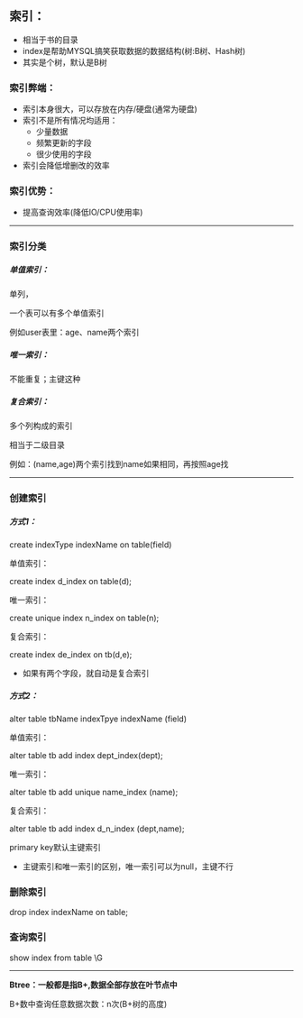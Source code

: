 ## **索引**：

* 相当于书的目录
* index是帮助MYSQL搞笑获取数据的数据结构(树:B树、Hash树)
* 其实是个树，默认是B树 

### 索引弊端：

* 索引本身很大，可以存放在内存/硬盘(通常为硬盘)
* 索引不是所有情况均适用：
  * 少量数据
  * 频繁更新的字段
  * 很少使用的字段
* 索引会降低增删改的效率

### 索引优势：

* 提高查询效率(降低IO/CPU使用率)



---

### 索引分类

##### 单值索引：

单列，

一个表可以有多个单值索引

例如user表里：age、name两个索引

##### 唯一索引：

不能重复；主键这种

##### 复合索引：

多个列构成的索引

相当于二级目录

例如：(name,age)两个索引找到name如果相同，再按照age找

---

### 创建索引

##### 方式1：

create indexType indexName on table(field)

单值索引：

create index d_index on table(d);

唯一索引：

create unique index n_index on table(n);

复合索引：

create index de_index on tb(d,e);

* 如果有两个字段，就自动是复合索引

##### 方式2：

alter table tbName indexTpye indexName (field)

单值索引：

alter table tb add index dept_index(dept);

唯一索引：

alter table tb add unique name_index (name);

复合索引：

alter table tb add index d_n_index (dept,name);

primary key默认主键索引

* 主键索引和唯一索引的区别，唯一索引可以为null，主键不行

### 删除索引

drop index indexName on table;

### 查询索引

show index from table \G

---

**Btree：一般都是指B+,数据全部存放在叶节点中**

B+数中查询任意数据次数：n次(B+树的高度)
